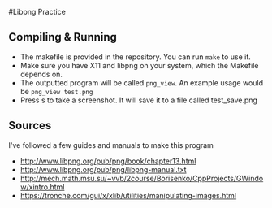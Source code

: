 #Libpng Practice

## Compiling & Running
- The makefile is provided in the repository. You can run ``make`` to use it.
- Make sure you have X11 and libpng on your system, which the Makefile depends on.
- The outputted program will be called `png_view`. An example usage would be ``png_view test.png``
- Press s to take a screenshot. It will save it to a file called test_save.png

## Sources
I've followed a few guides and manuals to make this program

- http://www.libpng.org/pub/png/book/chapter13.html
- http://www.libpng.org/pub/png/libpng-manual.txt
- http://mech.math.msu.su/~vvb/2course/Borisenko/CppProjects/GWindow/xintro.html
- https://tronche.com/gui/x/xlib/utilities/manipulating-images.html
